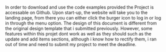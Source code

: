 In order to download and use the code examples provided the Project is accessable on Github. 
Upon start-up, the website will take you to the landing page, from there you can either click the burger icon to log in or log in through the menu option.
The design of this document is different from the original design template that i submitted previously. 
However, some features within this projet dont work as well as they should such as the update and add items sections, 
although i know how to rectify them, i ran out of time and need to submit my project to meet the deadline.